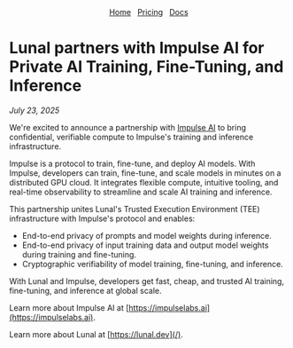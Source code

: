 <div align="center">
  <nav>
    <a href="/">Home</a>&nbsp;&nbsp;
    <a href="/pricing.md">Pricing</a>&nbsp;&nbsp;
    <a href="/docs/">Docs</a>
  </nav>
</div>

# Lunal partners with Impulse AI for Private AI Training, Fine-Tuning, and Inference

*July 23, 2025*

We're excited to announce a partnership with [Impulse AI](https://impulselabs.ai/) to bring confidential, verifiable compute to Impulse's training and inference infrastructure.

Impulse is a protocol to train, fine-tune, and deploy AI models. With Impulse, developers can train, fine-tune, and scale models in minutes on a distributed GPU cloud. It integrates flexible compute, intuitive tooling, and real-time observability to streamline and scale AI training and inference.

This partnership unites Lunal's Trusted Execution Environment (TEE) infrastructure with Impulse's protocol and enables:

- End-to-end privacy of prompts and model weights during inference.
- End-to-end privacy of input training data and output model weights during training and fine-tuning.
- Cryptographic verifiability of model training, fine-tuning, and inference.

With Lunal and Impulse, developers get fast, cheap, and trusted AI training, fine-tuning, and inference at global scale.

Learn more about Impulse AI at [https://impulselabs.ai](https://impulselabs.ai).

Learn more about Lunal at [https://lunal.dev](/).